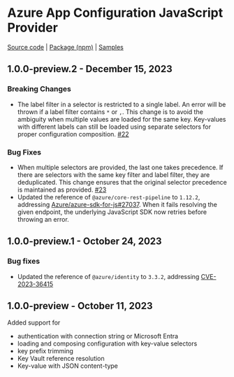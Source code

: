# Azure App Configuration JavaScript Provider

[Source code][source_code] | [Package (npm)][package] | [Samples][samples]

## 1.0.0-preview.2 - December 15, 2023
### Breaking Changes
- The label filter in a selector is restricted to a single label. An error will be thrown if a label filter contains `*` or `,`. This change is to avoid the ambiguity when multiple values are loaded for the same key. Key-values with different labels can still be loaded using separate selectors for proper configuration composition. [#22](https://github.com/Azure/AppConfiguration-JavaScriptProvider/pull/22)

### Bug Fixes
- When multiple selectors are provided, the last one takes precedence. If there are selectors with the same key filter and label filter, they are deduplicated. This change ensures that the original selector precedence is maintained as provided. [#23](https://github.com/Azure/AppConfiguration-JavaScriptProvider/issues/23)
- Updated the reference of `@azure/core-rest-pipeline` to `1.12.2`, addressing [Azure/azure-sdk-for-js#27037](https://github.com/Azure/azure-sdk-for-js/issues/27037). When it fails resolving the given endpoint, the underlying JavaScript SDK now retries before throwing an error.

## 1.0.0-preview.1 - October 24, 2023
### Bug fixes
- Updated the reference of `@azure/identity` to `3.3.2`, addressing [CVE-2023-36415](https://msrc.microsoft.com/update-guide/en-US/vulnerability/CVE-2023-36415)

## 1.0.0-preview - October 11, 2023
Added support for
- authentication with connection string or Microsoft Entra
- loading and composing configuration with key-value selectors
- key prefix trimming
- Key Vault reference resolution
- Key-value with JSON content-type

[package]: https://www.npmjs.com/package/@azure/app-configuration-provider
[samples]: https://github.com/Azure/AppConfiguration-JavaScriptProvider/tree/main/examples
[source_code]: https://github.com/Azure/AppConfiguration-JavaScriptProvider
